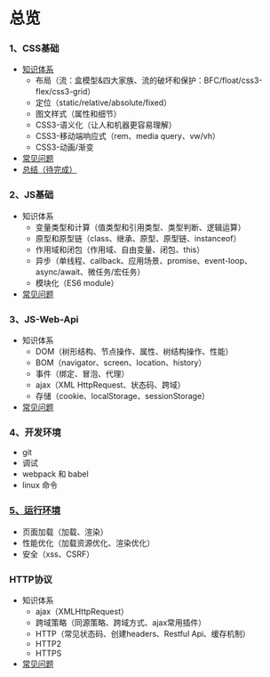 # 总览

<!-- 知识体系：偏理论 -->
<!-- 常见问题：偏面试 -->
<!-- 总结：是对以上的串联 -->

### 1、CSS基础
- [知识体系](./CSS/知识体系)
  - 布局（流：盒模型&四大家族、流的破坏和保护：BFC/float/css3-flex/css3-grid）
  - 定位（static/relative/absolute/fixed）
  - 图文样式（属性和细节）
  - CSS3-语义化（让人和机器更容易理解）
  - CSS3-移动端响应式（rem、media query、vw/vh）
  - CSS3-动画/渐变
- [常见问题](./CSS/常见问题)
- [总结（待完成）](./CSS/总结)

### 2、JS基础
- 知识体系
  - 变量类型和计算（值类型和引用类型、类型判断、逻辑运算）
  - 原型和原型链（class、继承、原型、原型链、instanceof）
  - 作用域和闭包（作用域、自由变量、闭包、this）
  - 异步（单线程、callback、应用场景、promise、event-loop、async/await、微任务/宏任务）
  - 模块化（ES6 module）
- [常见问题](./JS/常见问题)

### 3、JS-Web-Api
- 知识体系
  - DOM（树形结构、节点操作、属性、树结构操作、性能）
  - BOM（navigator、screen、location、history）
  - 事件（绑定、冒泡、代理）
  - ajax（XML HttpRequest、状态码、跨域）
  - 存储（cookie、localStorage、sessionStorage）
- [常见问题](./JSWeb/常见问题)

### 4、开发环境
- git
- 调试
- webpack 和 babel
- linux 命令

### [5、运行环境](./运行环境.md)
- 页面加载（加载、渲染）
- 性能优化（加载资源优化、渲染优化）
- 安全（xss、CSRF）

### HTTP协议
- 知识体系
  - ajax（XMLHttpRequest）
  - 跨域策略（同源策略、跨域方式、ajax常用插件）
  - HTTP（常见状态码、创建headers、Restful Api、缓存机制）
  - HTTP2
  - HTTPS
- [常见问题](./HTTP/常见问题)